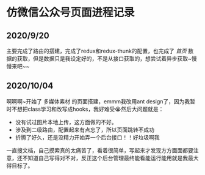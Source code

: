 # 仿微信公众号页面进程记录

## 2020/9/20

主要完成了路由的搭建，完成了redux和redux-thunk的配置，也完成了 *首页*  数据的获取，但是数据只是我设定好的，不是从接口获取的，想尝试着异步获取~慢慢来吧~~

## 2020/10/04

啊啊啊~开始了 多媒体素材 的页面搭建，emmm我改用ant design了，因为我暂时不想把class学习和改写成hooks，我好难受😭然后大问题就是：

- 没有试过图片本地上传，这方面做的不好。
- 涉及到二级路由，配置起来有点忘了，所以页面跳转不成功
- 折腾了好久，还是没精力开始弄一个后台接口！！好垃圾啊我

一直搜文档，自己摸索真的太痛苦了，看着很简单，写起来才发现方方面面都要注意，还不知道自己写得对不对，反正这个后台管理最终能看能运行能用就是我最大得目标了。

